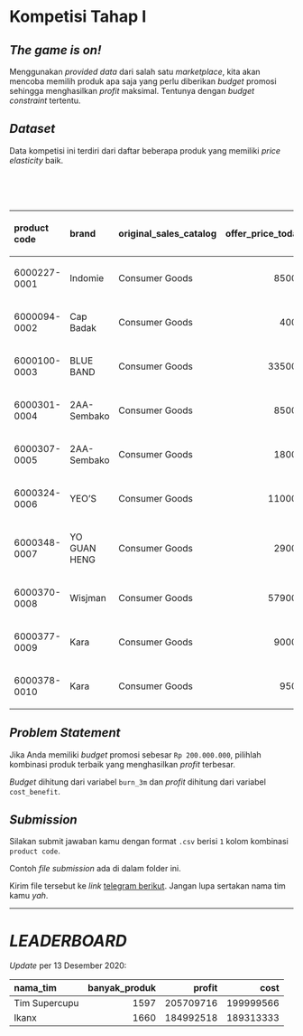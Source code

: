 Kompetisi Tahap I
================

## *The game is on\!*

Menggunakan *provided data* dari salah satu *marketplace*, kita akan
mencoba memilih produk apa saja yang perlu diberikan *budget* promosi
sehingga menghasilkan *profit* maksimal. Tentunya dengan *budget
constraint* tertentu.

## *Dataset*

Data kompetisi ini terdiri dari daftar beberapa produk yang memiliki
*price elasticity* baik.

<table>

<caption>

Contoh 10 data teratas

</caption>

<thead>

<tr>

<th style="text-align:left;">

product code

</th>

<th style="text-align:left;">

brand

</th>

<th style="text-align:left;">

original\_sales\_catalog

</th>

<th style="text-align:right;">

offer\_price\_today

</th>

<th style="text-align:right;">

first\_price

</th>

<th style="text-align:right;">

first\_order

</th>

<th style="text-align:right;">

first\_order\_3m

</th>

<th style="text-align:right;">

first\_gmv

</th>

<th style="text-align:right;">

first\_gmv\_3m

</th>

<th style="text-align:right;">

discount

</th>

<th style="text-align:right;">

second\_price

</th>

<th style="text-align:right;">

second\_order

</th>

<th style="text-align:right;">

second\_order\_3m

</th>

<th style="text-align:right;">

second\_gmv

</th>

<th style="text-align:right;">

second\_gmv\_3m

</th>

<th style="text-align:right;">

diff\_order

</th>

<th style="text-align:right;">

diff\_order\_3m

</th>

<th style="text-align:right;">

diff\_gmv

</th>

<th style="text-align:right;">

diff\_gmv\_3m

</th>

<th style="text-align:right;">

burn

</th>

<th style="text-align:right;">

burn\_3m

</th>

<th style="text-align:right;">

elasticity

</th>

<th style="text-align:left;">

discount\_bin

</th>

<th style="text-align:right;">

final\_price

</th>

<th style="text-align:right;">

reguler\_commission

</th>

<th style="text-align:right;">

first\_profit

</th>

<th style="text-align:right;">

second\_profit

</th>

<th style="text-align:right;">

increase\_profit

</th>

<th style="text-align:right;">

cost\_benefit

</th>

</tr>

</thead>

<tbody>

<tr>

<td style="text-align:left;">

6000227-0001

</td>

<td style="text-align:left;">

Indomie

</td>

<td style="text-align:left;">

Consumer Goods

</td>

<td style="text-align:right;">

85000

</td>

<td style="text-align:right;">

85000

</td>

<td style="text-align:right;">

7

</td>

<td style="text-align:right;">

21

</td>

<td style="text-align:right;">

595000

</td>

<td style="text-align:right;">

1785000

</td>

<td style="text-align:right;">

1

</td>

<td style="text-align:right;">

84150

</td>

<td style="text-align:right;">

9

</td>

<td style="text-align:right;">

27

</td>

<td style="text-align:right;">

757350

</td>

<td style="text-align:right;">

2272050

</td>

<td style="text-align:right;">

2

</td>

<td style="text-align:right;">

6

</td>

<td style="text-align:right;">

162350

</td>

<td style="text-align:right;">

487050

</td>

<td style="text-align:right;">

7650

</td>

<td style="text-align:right;">

22950

</td>

<td style="text-align:right;">

0.0023529

</td>

<td style="text-align:left;">

a\_1%

</td>

<td style="text-align:right;">

84150

</td>

<td style="text-align:right;">

0.03

</td>

<td style="text-align:right;">

53550

</td>

<td style="text-align:right;">

68161.50

</td>

<td style="text-align:right;">

14611.50

</td>

<td style="text-align:right;">

\-8338.50

</td>

</tr>

<tr>

<td style="text-align:left;">

6000094-0002

</td>

<td style="text-align:left;">

Cap Badak

</td>

<td style="text-align:left;">

Consumer Goods

</td>

<td style="text-align:right;">

4000

</td>

<td style="text-align:right;">

4000

</td>

<td style="text-align:right;">

1

</td>

<td style="text-align:right;">

3

</td>

<td style="text-align:right;">

4000

</td>

<td style="text-align:right;">

12000

</td>

<td style="text-align:right;">

1

</td>

<td style="text-align:right;">

3960

</td>

<td style="text-align:right;">

2

</td>

<td style="text-align:right;">

6

</td>

<td style="text-align:right;">

7920

</td>

<td style="text-align:right;">

23760

</td>

<td style="text-align:right;">

1

</td>

<td style="text-align:right;">

3

</td>

<td style="text-align:right;">

3920

</td>

<td style="text-align:right;">

11760

</td>

<td style="text-align:right;">

80

</td>

<td style="text-align:right;">

240

</td>

<td style="text-align:right;">

0.0250000

</td>

<td style="text-align:left;">

a\_1%

</td>

<td style="text-align:right;">

3960

</td>

<td style="text-align:right;">

0.03

</td>

<td style="text-align:right;">

360

</td>

<td style="text-align:right;">

712.80

</td>

<td style="text-align:right;">

352.80

</td>

<td style="text-align:right;">

112.80

</td>

</tr>

<tr>

<td style="text-align:left;">

6000100-0003

</td>

<td style="text-align:left;">

BLUE BAND

</td>

<td style="text-align:left;">

Consumer Goods

</td>

<td style="text-align:right;">

335000

</td>

<td style="text-align:right;">

335000

</td>

<td style="text-align:right;">

2

</td>

<td style="text-align:right;">

6

</td>

<td style="text-align:right;">

670000

</td>

<td style="text-align:right;">

2010000

</td>

<td style="text-align:right;">

1

</td>

<td style="text-align:right;">

331650

</td>

<td style="text-align:right;">

7

</td>

<td style="text-align:right;">

21

</td>

<td style="text-align:right;">

2321550

</td>

<td style="text-align:right;">

6964650

</td>

<td style="text-align:right;">

5

</td>

<td style="text-align:right;">

15

</td>

<td style="text-align:right;">

1651550

</td>

<td style="text-align:right;">

4954650

</td>

<td style="text-align:right;">

23450

</td>

<td style="text-align:right;">

70350

</td>

<td style="text-align:right;">

0.0014925

</td>

<td style="text-align:left;">

a\_1%

</td>

<td style="text-align:right;">

331650

</td>

<td style="text-align:right;">

0.03

</td>

<td style="text-align:right;">

60300

</td>

<td style="text-align:right;">

208939.50

</td>

<td style="text-align:right;">

148639.50

</td>

<td style="text-align:right;">

78289.50

</td>

</tr>

<tr>

<td style="text-align:left;">

6000301-0004

</td>

<td style="text-align:left;">

2AA-Sembako

</td>

<td style="text-align:left;">

Consumer Goods

</td>

<td style="text-align:right;">

85000

</td>

<td style="text-align:right;">

85000

</td>

<td style="text-align:right;">

3

</td>

<td style="text-align:right;">

9

</td>

<td style="text-align:right;">

255000

</td>

<td style="text-align:right;">

765000

</td>

<td style="text-align:right;">

1

</td>

<td style="text-align:right;">

84150

</td>

<td style="text-align:right;">

6

</td>

<td style="text-align:right;">

18

</td>

<td style="text-align:right;">

504900

</td>

<td style="text-align:right;">

1514700

</td>

<td style="text-align:right;">

3

</td>

<td style="text-align:right;">

9

</td>

<td style="text-align:right;">

249900

</td>

<td style="text-align:right;">

749700

</td>

<td style="text-align:right;">

5100

</td>

<td style="text-align:right;">

15300

</td>

<td style="text-align:right;">

0.0035294

</td>

<td style="text-align:left;">

a\_1%

</td>

<td style="text-align:right;">

84150

</td>

<td style="text-align:right;">

0.03

</td>

<td style="text-align:right;">

22950

</td>

<td style="text-align:right;">

45441.00

</td>

<td style="text-align:right;">

22491.00

</td>

<td style="text-align:right;">

7191.00

</td>

</tr>

<tr>

<td style="text-align:left;">

6000307-0005

</td>

<td style="text-align:left;">

2AA-Sembako

</td>

<td style="text-align:left;">

Consumer Goods

</td>

<td style="text-align:right;">

18000

</td>

<td style="text-align:right;">

18000

</td>

<td style="text-align:right;">

2

</td>

<td style="text-align:right;">

6

</td>

<td style="text-align:right;">

36000

</td>

<td style="text-align:right;">

108000

</td>

<td style="text-align:right;">

1

</td>

<td style="text-align:right;">

17820

</td>

<td style="text-align:right;">

5

</td>

<td style="text-align:right;">

15

</td>

<td style="text-align:right;">

89100

</td>

<td style="text-align:right;">

267300

</td>

<td style="text-align:right;">

3

</td>

<td style="text-align:right;">

9

</td>

<td style="text-align:right;">

53100

</td>

<td style="text-align:right;">

159300

</td>

<td style="text-align:right;">

900

</td>

<td style="text-align:right;">

2700

</td>

<td style="text-align:right;">

0.0166667

</td>

<td style="text-align:left;">

a\_1%

</td>

<td style="text-align:right;">

17820

</td>

<td style="text-align:right;">

0.03

</td>

<td style="text-align:right;">

3240

</td>

<td style="text-align:right;">

8019.00

</td>

<td style="text-align:right;">

4779.00

</td>

<td style="text-align:right;">

2079.00

</td>

</tr>

<tr>

<td style="text-align:left;">

6000324-0006

</td>

<td style="text-align:left;">

YEO’S

</td>

<td style="text-align:left;">

Consumer Goods

</td>

<td style="text-align:right;">

110000

</td>

<td style="text-align:right;">

110000

</td>

<td style="text-align:right;">

5

</td>

<td style="text-align:right;">

15

</td>

<td style="text-align:right;">

550000

</td>

<td style="text-align:right;">

1650000

</td>

<td style="text-align:right;">

1

</td>

<td style="text-align:right;">

108900

</td>

<td style="text-align:right;">

6

</td>

<td style="text-align:right;">

18

</td>

<td style="text-align:right;">

653400

</td>

<td style="text-align:right;">

1960200

</td>

<td style="text-align:right;">

1

</td>

<td style="text-align:right;">

3

</td>

<td style="text-align:right;">

103400

</td>

<td style="text-align:right;">

310200

</td>

<td style="text-align:right;">

6600

</td>

<td style="text-align:right;">

19800

</td>

<td style="text-align:right;">

0.0009091

</td>

<td style="text-align:left;">

a\_1%

</td>

<td style="text-align:right;">

108900

</td>

<td style="text-align:right;">

0.03

</td>

<td style="text-align:right;">

49500

</td>

<td style="text-align:right;">

58806.00

</td>

<td style="text-align:right;">

9306.00

</td>

<td style="text-align:right;">

\-10494.00

</td>

</tr>

<tr>

<td style="text-align:left;">

6000348-0007

</td>

<td style="text-align:left;">

YO GUAN HENG

</td>

<td style="text-align:left;">

Consumer Goods

</td>

<td style="text-align:right;">

29000

</td>

<td style="text-align:right;">

29000

</td>

<td style="text-align:right;">

17

</td>

<td style="text-align:right;">

51

</td>

<td style="text-align:right;">

493000

</td>

<td style="text-align:right;">

1479000

</td>

<td style="text-align:right;">

1

</td>

<td style="text-align:right;">

28710

</td>

<td style="text-align:right;">

58

</td>

<td style="text-align:right;">

174

</td>

<td style="text-align:right;">

1665180

</td>

<td style="text-align:right;">

4995540

</td>

<td style="text-align:right;">

41

</td>

<td style="text-align:right;">

123

</td>

<td style="text-align:right;">

1172180

</td>

<td style="text-align:right;">

3516540

</td>

<td style="text-align:right;">

16820

</td>

<td style="text-align:right;">

50460

</td>

<td style="text-align:right;">

0.1413793

</td>

<td style="text-align:left;">

a\_1%

</td>

<td style="text-align:right;">

28710

</td>

<td style="text-align:right;">

0.03

</td>

<td style="text-align:right;">

44370

</td>

<td style="text-align:right;">

149866.20

</td>

<td style="text-align:right;">

105496.20

</td>

<td style="text-align:right;">

55036.20

</td>

</tr>

<tr>

<td style="text-align:left;">

6000370-0008

</td>

<td style="text-align:left;">

Wisjman

</td>

<td style="text-align:left;">

Consumer Goods

</td>

<td style="text-align:right;">

579000

</td>

<td style="text-align:right;">

579000

</td>

<td style="text-align:right;">

2

</td>

<td style="text-align:right;">

6

</td>

<td style="text-align:right;">

1158000

</td>

<td style="text-align:right;">

3474000

</td>

<td style="text-align:right;">

1

</td>

<td style="text-align:right;">

573210

</td>

<td style="text-align:right;">

3

</td>

<td style="text-align:right;">

9

</td>

<td style="text-align:right;">

1719630

</td>

<td style="text-align:right;">

5158890

</td>

<td style="text-align:right;">

1

</td>

<td style="text-align:right;">

3

</td>

<td style="text-align:right;">

561630

</td>

<td style="text-align:right;">

1684890

</td>

<td style="text-align:right;">

17370

</td>

<td style="text-align:right;">

52110

</td>

<td style="text-align:right;">

0.0001727

</td>

<td style="text-align:left;">

a\_1%

</td>

<td style="text-align:right;">

573210

</td>

<td style="text-align:right;">

0.03

</td>

<td style="text-align:right;">

104220

</td>

<td style="text-align:right;">

154766.70

</td>

<td style="text-align:right;">

50546.70

</td>

<td style="text-align:right;">

\-1563.30

</td>

</tr>

<tr>

<td style="text-align:left;">

6000377-0009

</td>

<td style="text-align:left;">

Kara

</td>

<td style="text-align:left;">

Consumer Goods

</td>

<td style="text-align:right;">

90000

</td>

<td style="text-align:right;">

90000

</td>

<td style="text-align:right;">

7

</td>

<td style="text-align:right;">

21

</td>

<td style="text-align:right;">

630000

</td>

<td style="text-align:right;">

1890000

</td>

<td style="text-align:right;">

1

</td>

<td style="text-align:right;">

89100

</td>

<td style="text-align:right;">

9

</td>

<td style="text-align:right;">

27

</td>

<td style="text-align:right;">

801900

</td>

<td style="text-align:right;">

2405700

</td>

<td style="text-align:right;">

2

</td>

<td style="text-align:right;">

6

</td>

<td style="text-align:right;">

171900

</td>

<td style="text-align:right;">

515700

</td>

<td style="text-align:right;">

8100

</td>

<td style="text-align:right;">

24300

</td>

<td style="text-align:right;">

0.0022222

</td>

<td style="text-align:left;">

a\_1%

</td>

<td style="text-align:right;">

89100

</td>

<td style="text-align:right;">

0.03

</td>

<td style="text-align:right;">

56700

</td>

<td style="text-align:right;">

72171.00

</td>

<td style="text-align:right;">

15471.00

</td>

<td style="text-align:right;">

\-8829.00

</td>

</tr>

<tr>

<td style="text-align:left;">

6000378-0010

</td>

<td style="text-align:left;">

Kara

</td>

<td style="text-align:left;">

Consumer Goods

</td>

<td style="text-align:right;">

9500

</td>

<td style="text-align:right;">

9500

</td>

<td style="text-align:right;">

2

</td>

<td style="text-align:right;">

6

</td>

<td style="text-align:right;">

19000

</td>

<td style="text-align:right;">

57000

</td>

<td style="text-align:right;">

1

</td>

<td style="text-align:right;">

9405

</td>

<td style="text-align:right;">

5

</td>

<td style="text-align:right;">

15

</td>

<td style="text-align:right;">

47025

</td>

<td style="text-align:right;">

141075

</td>

<td style="text-align:right;">

3

</td>

<td style="text-align:right;">

9

</td>

<td style="text-align:right;">

28025

</td>

<td style="text-align:right;">

84075

</td>

<td style="text-align:right;">

475

</td>

<td style="text-align:right;">

1425

</td>

<td style="text-align:right;">

0.0315789

</td>

<td style="text-align:left;">

a\_1%

</td>

<td style="text-align:right;">

9410

</td>

<td style="text-align:right;">

0.03

</td>

<td style="text-align:right;">

1710

</td>

<td style="text-align:right;">

4232.25

</td>

<td style="text-align:right;">

2522.25

</td>

<td style="text-align:right;">

1097.25

</td>

</tr>

</tbody>

</table>

## *Problem Statement*

Jika Anda memiliki *budget* promosi sebesar `Rp 200.000.000`, pilihlah
kombinasi produk terbaik yang menghasilkan *profit* terbesar.

*Budget* dihitung dari variabel `burn_3m` dan *profit* dihitung dari
variabel `cost_benefit`.

## *Submission*

Silakan submit jawaban kamu dengan format `.csv` berisi `1` kolom
kombinasi `product code`.

Contoh *file submission* ada di dalam folder ini.

Kirim file tersebut ke *link* [telegram berikut](https://t.me/Ikanx).
Jangan lupa sertakan nama tim kamu *yah*.

-----

# *LEADERBOARD*

*Update* per 13 Desember 2020:

| nama\_tim     | banyak\_produk |    profit |      cost |
| :------------ | -------------: | --------: | --------: |
| Tim Supercupu |           1597 | 205709716 | 199999566 |
| Ikanx         |           1660 | 184992518 | 189313333 |
